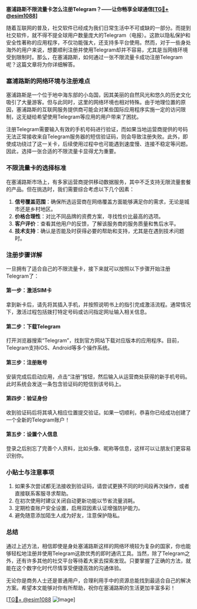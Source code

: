 **塞浦路斯不限流量卡怎么注册Telegram？——让你畅享全球通信[[TG💪+ @esim1088](https://t.me/s/esim1088)]**

随着互联网的普及，社交软件已经成为我们日常生活中不可或缺的一部分。而提到社交软件，就不得不提全球用户数量庞大的Telegram（电报）。这款以隐私保护和安全性著称的应用程序，不仅功能强大，还支持多平台使用。然而，对于一些身处海外的用户来说，想要顺利注册并使用Telegram却并不容易，尤其是当网络环境受到限制时。那么，在塞浦路斯，如何通过一张不限流量卡成功注册Telegram呢？这篇文章将为你详细解答。

### 塞浦路斯的网络环境与注册难点

塞浦路斯是一个位于地中海东部的小岛国，因其美丽的自然风光和悠久的历史文化吸引了大量游客。但与此同时，这里的网络环境也相对特殊。由于地理位置的原因，塞浦路斯的互联网服务提供商可能会对某些国际应用程序实施一定的访问限制，这无疑给希望使用Telegram等应用的用户带来了困扰。

注册Telegram需要输入有效的手机号码进行验证，而如果当地运营商提供的号码无法正常接收来自Telegram服务器的短信验证码，则会导致注册失败。此外，即使成功绕过了这一关卡，后续使用过程中也可能遇到速度慢、连接不稳定等问题。因此，选择一张合适的不限流量卡显得尤为重要。

### 不限流量卡的选择标准

在塞浦路斯市场上，有多家运营商提供移动数据服务，其中不乏支持无限流量套餐的产品。但在挑选时，我们需要综合考虑以下几个因素：

1. **信号覆盖范围**：确保所选运营商在网络覆盖方面能够满足你的需求，无论是城市还是乡村地区。
2. **价格合理性**：对比不同品牌的资费方案，寻找性价比最高的选项。
3. **客户评价**：查看其他用户的反馈，了解该服务商的服务质量和售后水平。
4. **技术支持**：确认是否能及时获得必要的帮助和支持，尤其是在遇到技术问题时。

### 注册步骤详解

一旦拥有了适合自己的不限流量卡，接下来就可以按照以下步骤开始注册Telegram了：

#### 第一步：激活SIM卡
拿到新卡后，请先将其插入手机，并按照说明书上的指引完成激活流程。通常情况下，激活过程包括拨打特定号码或访问指定网址输入相关信息。

#### 第二步：下载Telegram
打开浏览器搜索“Telegram”，找到官方网站下载对应版本的应用程序。目前，Telegram支持iOS、Android等多个操作系统。

#### 第三步：注册账号
安装完成后启动应用，点击“注册”按钮，然后输入从运营商处获得的新手机号码。此时系统会发送一条包含验证码的短信到该号码上。

#### 第四步：验证身份
收到验证码后将其填入相应位置提交验证。如果一切顺利，恭喜你已经成功创建了一个全新的Telegram账户！

#### 第五步：设置个人信息
登录之后别忘了完善个人资料，比如头像、昵称等信息，这样可以让朋友们更容易识别你。

### 小贴士与注意事项

1. 如果多次尝试都无法接收到验证码，请尝试更换不同的时间段再次操作，或者直接联系客服寻求帮助。
2. 在初次使用时建议关闭自动更新功能以节省流量消耗。
3. 定期检查账户安全设置，启用双因素认证增强防护能力。
4. 避免随意添加陌生人成为好友，注意保护隐私。

### 总结

通过上述方法，相信即使是身处塞浦路斯这样的网络环境较为复杂的国家，你也能够轻松地注册并使用Telegram这款优秀的即时通讯工具。当然，除了Telegram之外，还有许多其他的社交平台等待着大家去探索发现。只要掌握了正确的方法，就能在这个数字化时代尽情享受便捷高效的沟通体验。

无论你是商务人士还是普通用户，合理利用手中的资源总能找到最适合自己的解决方案。希望本文能够对你有所帮助，祝你在塞浦路斯的生活更加丰富多彩！

[[TG💪+ @esim1088](https://t.me/s/esim1088) ![Image](https://i.postimg.cc/4NQfJmqS/Snipaste-2025-05-13-00-14-12.png)]